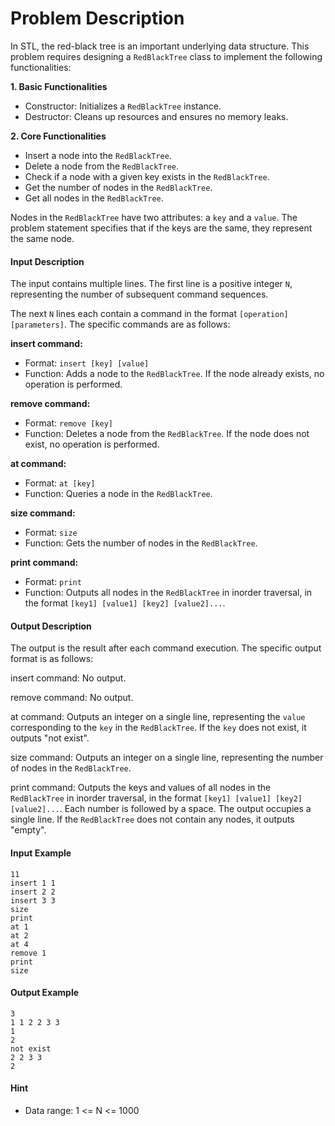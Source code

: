 # Problem Description

In STL, the red-black tree is an important underlying data structure. This problem requires designing a `RedBlackTree` class to implement the following functionalities:

**1. Basic Functionalities**

- Constructor: Initializes a `RedBlackTree` instance.
- Destructor: Cleans up resources and ensures no memory leaks.


**2. Core Functionalities**

- Insert a node into the `RedBlackTree`.
- Delete a node from the `RedBlackTree`.
- Check if a node with a given key exists in the `RedBlackTree`.
- Get the number of nodes in the `RedBlackTree`.
- Get all nodes in the `RedBlackTree`.

Nodes in the `RedBlackTree` have two attributes: a `key` and a `value`.  The problem statement specifies that if the keys are the same, they represent the same node.


#### Input Description

The input contains multiple lines. The first line is a positive integer `N`, representing the number of subsequent command sequences.

The next `N` lines each contain a command in the format `[operation] [parameters]`.  The specific commands are as follows:


**insert command:**

- Format: `insert [key] [value]`
- Function: Adds a node to the `RedBlackTree`. If the node already exists, no operation is performed.

**remove command:**

- Format: `remove [key]`
- Function: Deletes a node from the `RedBlackTree`. If the node does not exist, no operation is performed.

**at command:**

- Format: `at [key]`
- Function: Queries a node in the `RedBlackTree`.

**size command:**

- Format: `size`
- Function: Gets the number of nodes in the `RedBlackTree`.

**print command:**

- Format: `print`
- Function: Outputs all nodes in the `RedBlackTree` in inorder traversal, in the format `[key1] [value1] [key2] [value2]...`.


#### Output Description

The output is the result after each command execution. The specific output format is as follows:


insert command: No output.

remove command: No output.

at command: Outputs an integer on a single line, representing the `value` corresponding to the `key` in the `RedBlackTree`. If the `key` does not exist, it outputs "not exist".

size command: Outputs an integer on a single line, representing the number of nodes in the `RedBlackTree`.

print command: Outputs the keys and values of all nodes in the `RedBlackTree` in inorder traversal, in the format `[key1] [value1] [key2] [value2]...`. Each number is followed by a space. The output occupies a single line. If the `RedBlackTree` does not contain any nodes, it outputs "empty".


#### Input Example

```
11
insert 1 1
insert 2 2
insert 3 3
size
print
at 1
at 2
at 4
remove 1
print
size
```


#### Output Example

```
3
1 1 2 2 3 3 
1
2
not exist
2 2 3 3 
2
```


#### Hint

- Data range: 1 <= N <= 1000